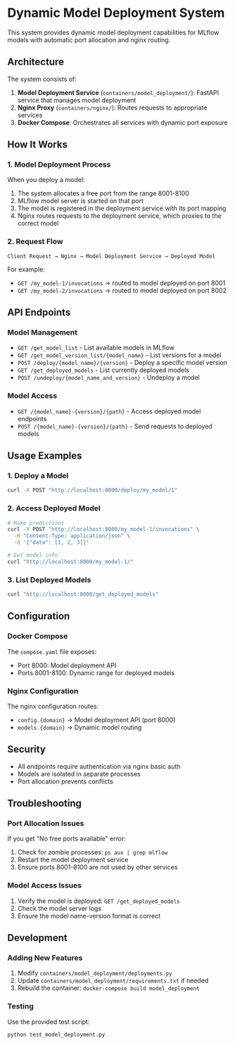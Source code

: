 # Dynamic Model Deployment System

This system provides dynamic model deployment capabilities for MLflow models with automatic port allocation and nginx routing.

## Architecture

The system consists of:
1. **Model Deployment Service** (`containers/model_deployment/`): FastAPI service that manages model deployment
2. **Nginx Proxy** (`containers/nginx/`): Routes requests to appropriate services
3. **Docker Compose**: Orchestrates all services with dynamic port exposure

## How It Works

### 1. Model Deployment Process

When you deploy a model:
1. The system allocates a free port from the range 8001-8100
2. MLflow model server is started on that port
3. The model is registered in the deployment service with its port mapping
4. Nginx routes requests to the deployment service, which proxies to the correct model

### 2. Request Flow

```
Client Request → Nginx → Model Deployment Service → Deployed Model
```

For example:
- `GET /my_model-1/invocations` → routed to model deployed on port 8001
- `GET /my_model-2/invocations` → routed to model deployed on port 8002

## API Endpoints

### Model Management
- `GET /get_model_list` - List available models in MLflow
- `GET /get_model_version_list/{model_name}` - List versions for a model
- `POST /deploy/{model_name}/{version}` - Deploy a specific model version
- `GET /get_deployed_models` - List currently deployed models
- `POST /undeploy/{model_name_and_version}` - Undeploy a model

### Model Access
- `GET /{model_name}-{version}/{path}` - Access deployed model endpoints
- `POST /{model_name}-{version}/{path}` - Send requests to deployed models

## Usage Examples

### 1. Deploy a Model
```bash
curl -X POST "http://localhost:8000/deploy/my_model/1"
```

### 2. Access Deployed Model
```bash
# Make predictions
curl -X POST "http://localhost:8000/my_model-1/invocations" \
  -H "Content-Type: application/json" \
  -d '{"data": [1, 2, 3]}'

# Get model info
curl "http://localhost:8000/my_model-1/"
```

### 3. List Deployed Models
```bash
curl "http://localhost:8000/get_deployed_models"
```

## Configuration

### Docker Compose
The `compose.yaml` file exposes:
- Port 8000: Model deployment API
- Ports 8001-8100: Dynamic range for deployed models

### Nginx Configuration
The nginx configuration routes:
- `config.{domain}` → Model deployment API (port 8000)
- `models.{domain}` → Dynamic model routing

## Security

- All endpoints require authentication via nginx basic auth
- Models are isolated in separate processes
- Port allocation prevents conflicts

## Troubleshooting

### Port Allocation Issues
If you get "No free ports available" error:
1. Check for zombie processes: `ps aux | grep mlflow`
2. Restart the model deployment service
3. Ensure ports 8001-8100 are not used by other services

### Model Access Issues
1. Verify the model is deployed: `GET /get_deployed_models`
2. Check the model server logs
3. Ensure the model name-version format is correct

## Development

### Adding New Features
1. Modify `containers/model_deployment/deployments.py`
2. Update `containers/model_deployment/requirements.txt` if needed
3. Rebuild the container: `docker-compose build model_deployment`

### Testing
Use the provided test script:
```bash
python test_model_deployment.py
``` 